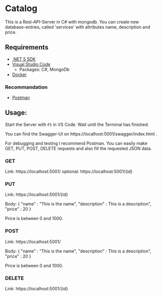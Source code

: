 # Catalog
This is a Rest-API-Server in C# with mongodb. You can create new database-entries, called 'services' with attributes name, description and price.


## Requirements
* [.NET 5 SDK](https://dotnet.microsoft.com/download/dotnet/5.0)
* [Visual Studio Code](https://code.visualstudio.com)
    * Packages: C#, MongoDb
* [Docker](https://docs.docker.com/get-docker)

### Recommandation
* [Postman](https://www.postman.com/downloads)

## Usage:
Start the Server with ```F5``` in VS Code. Wait until the Terminal has finished. 

You can find the Swagger-UI on https://localhost:5001/swagger/index.html .

For debugging and testing I recommend Postman. You can easily make GET, PUT, POST, DELETE requests and also fill the requested JSON data.

### GET
Link: https://localhost:5001/
optional: https://localhost:5001/{id}

### PUT
Link: https://localhost:5001/{id}

Body:
{
    "name" : "This is the name",
    "description" : This is a description",
    "price" : 20
}

Price is between 0 and 1000.

### POST
Link: https://localhost:5001/

Body:
{
    "name" : "This is the name",
    "description" : This is a description",
    "price" : 20
}

Price is between 0 and 1000.

### DELETE
Link: https://localhost:5001/{id}